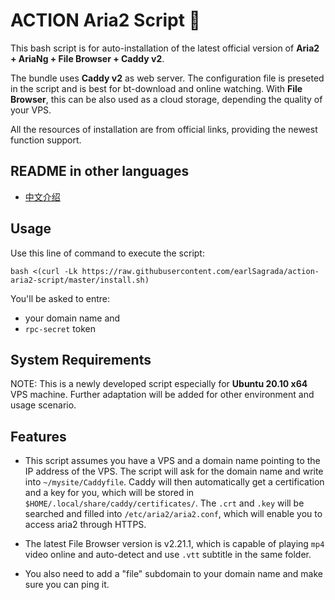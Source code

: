 # ACTION Aria2 Script 🚀

This bash script is for auto-installation of the latest official version of **Aria2 + AriaNg + File Browser + Caddy v2**.

The bundle uses **Caddy v2** as web server. The configuration file is preseted in the script and is best for bt-download and online watching. With **File Browser**, this can be also used as a cloud storage, depending the quality of your VPS.

All the resources of installation are from official links, providing the newest function support.

## README in other languages
* [中文介绍](./README/README_zh-Hans.md)

## Usage
Use this line of command to execute the script:
```
bash <(curl -Lk https://raw.githubusercontent.com/earlSagrada/action-aria2-script/master/install.sh)
```
You'll be asked to entre:
* your domain name and
* `rpc-secret` token

## System Requirements
NOTE: This is a newly developed script especially for **Ubuntu 20.10 x64** VPS machine. Further adaptation will be added for other environment and usage scenario.

## Features
* This script assumes you have a VPS and a domain name pointing to the IP address of the VPS. The script will ask for the domain name and write into `~/mysite/Caddyfile`. Caddy will then automatically get a certification and a key for you, which will be stored in `$HOME/.local/share/caddy/certificates/`. The `.crt` and `.key` will be searched and filled into `/etc/aria2/aria2.conf`, which will enable you to access aria2 through HTTPS.

* The latest File Browser version is v2.21.1, which is capable of playing `mp4` video online and auto-detect and use `.vtt` subtitle in the same folder.

* You also need to add a "file" subdomain to your domain name and make sure you can ping it.

